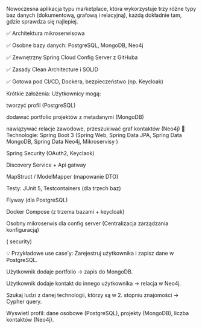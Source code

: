 Nowoczesna aplikacja typu marketplace, która wykorzystuje trzy różne typy baz danych (dokumentową, grafową i relacyjną), każdą dokładnie tam, gdzie sprawdza się najlepiej.

✅ Architektura mikroserwisowa

✅ Osobne bazy danych: PostgreSQL, MongoDB, Neo4j

✅ Zewnętrzny Spring Cloud Config Server z GitHuba

✅ Zasady Clean Architecture i SOLID

✅ Gotowa pod CI/CD, Dockera, bezpieczeństwo (np. Keycloak)

Krótkie założenia:
Użytkownicy mogą:

tworzyć profil (PostgreSQL)

dodawać portfolio projektów z metadanymi (MongoDB)

nawiązywać relacje zawodowe, przeszukiwać graf kontaktów (Neo4j)
🔧 Technologie:
Spring Boot 3 (Spring Web, Spring Data JPA, Spring Data MongoDB, Spring Data Neo4j, Mikroservisy ) 

Spring Security (OAuth2, Keyclaok)

Discovery Service + Api gatway 

MapStruct / ModelMapper (mapowanie DTO)

Testy: JUnit 5, Testcontainers (dla trzech baz)

Flyway (dla PostgreSQL)

Docker Compose (z trzema bazami + keycloak)

Osobny mikroserwis dla config server (Centralizacja zarządzania konfiguracją)

 ( security) 


💡 Przykładowe use case’y:
Zarejestruj użytkownika i zapisz dane w PostgreSQL.

Użytkownik dodaje portfolio → zapis do MongoDB.

Użytkownik dodaje kontakt do innego użytkownika → relacja w Neo4j.

Szukaj ludzi z danej technologii, którzy są w 2. stopniu znajomości → Cypher query.

Wyswietl profil: dane osobowe (PostgreSQL), projekty (MongoDB), liczba kontaktów (Neo4j).
